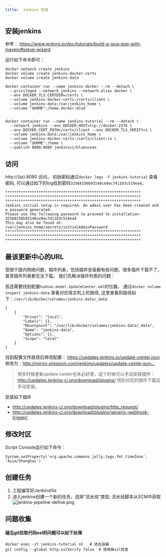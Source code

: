 ```yaml
---
title:  Jenkins 安装
...
```



## 安装jenkins
参考： https://www.jenkins.io/doc/tutorials/build-a-java-app-with-maven/#setup-wizard

运行如下命令即可：
```
docker network create jenkins
docker volume create jenkins-docker-certs
docker volume create jenkins-data

docker container run --name jenkins-docker --rm --detach \
  --privileged --network jenkins --network-alias docker \
  --env DOCKER_TLS_CERTDIR=/certs \
  --volume jenkins-docker-certs:/certs/client \
  --volume jenkins-data:/var/jenkins_home \
  --volume "$HOME":/home docker:dind


docker container run --name jenkins-tutorial --rm --detach \
  --network jenkins --env DOCKER_HOST=tcp://docker:2376 \
  --env DOCKER_CERT_PATH=/certs/client --env DOCKER_TLS_VERIFY=1 \
  --volume jenkins-data:/var/jenkins_home \
  --volume jenkins-docker-certs:/certs/client:ro \
  --volume "$HOME":/home \
  --publish 8080:8080 jenkinsci/blueocean
```

## 访问
http://{ip}:8080 访问， 初始密码通过`docker logs -f jenkins-tutorial` 查看密码, 可以通过如下的log找到密码`32568150b93148ce9ac741163c519ea4`。
```
*************************************************************
*************************************************************
*************************************************************
Jenkins initial setup is required. An admin user has been created and a password generated.
Please use the following password to proceed to installation:
32568150b93148ce9ac741163c519ea4
This may also be found at: /var/jenkins_home/secrets/initialAdminPassword
*************************************************************
*************************************************************
*************************************************************
```

## 最该更新中心的URL
受限于国内网络问题，插件列表，包括插件安装都有些问题，很多插件下载不了，甚至插件列表都无法下载。 我们先解决插件列表的问题：

首选需要找到配置`hudson.model.UpdateCenter.xml`的位置。 通过`docker volume inspect jenkins-data` 查看对应宿主机上的路径, 这里查看到路径如下：`/var/lib/docker/volumes/jenkins-data/_data`
```
[
    {
        "Driver": "local",
        "Labels": {},
        "Mountpoint": "/var/lib/docker/volumes/jenkins-data/_data",
        "Name": "jenkins-data",
        "Options": {},
        "Scope": "local"
    }
]
```
找到配置文件路径后修改配置：  https://updates.jenkins.io/update-center.json 修改为：http://mirror.xmission.com/jenkins/updates/update-center.json。

> 很多时候更新update center也未必好使，这个时候可以手动安装插件：http://updates.jenkins-ci.org/download/plugins/ 找到对应的插件下载后手动安装。

安装如下插件
 - http://updates.jenkins-ci.org/download/plugins/http_request/
 - http://updates.jenkins-ci.org/download/plugins/generic-webhook-trigger/

## 修改时区
Script Console运行如下命令：
```
System.setProperty('org.apache.commons.jelly.tags.fmt.timeZone', 'Asia/Shanghai')
```

## 创建任务

1. 工程编写好Jenkinsfile
2. 进入jenkins创建一个新的任务，选择”流水线“类型; 流水线脚本从SCM中获取
![jenkins-pipeline-define.png](http://tech.icoding.tech/Dev-Ops/jenkins-pipeline-define.png)


## 问题收集

#### 碰见git拉取代码ssl的问题可以如下处理
```
docker exec -it jenkins-tutorial sh   # 进去容器
git config --global http.sslVerify false  # 禁用掉ssl检查
```